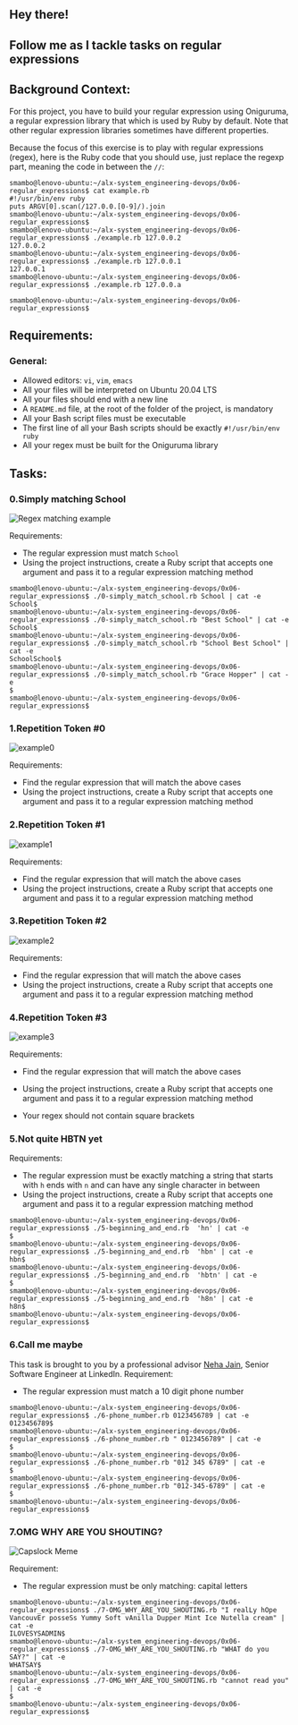 ## Hey there!
## Follow me as I tackle tasks on regular expressions
## Background Context:
For this project, you have to build your regular expression using Oniguruma, a regular expression library that which is used by Ruby by default. Note that other regular expression libraries sometimes have different properties.

Because the focus of this exercise is to play with regular expressions (regex), here is the Ruby code that you should use, just replace the regexp part, meaning the code in between the `//`:

```
smambo@lenovo-ubuntu:~/alx-system_engineering-devops/0x06-regular_expressions$ cat example.rb 
#!/usr/bin/env ruby
puts ARGV[0].scan(/127.0.0.[0-9]/).join
smambo@lenovo-ubuntu:~/alx-system_engineering-devops/0x06-regular_expressions$
smambo@lenovo-ubuntu:~/alx-system_engineering-devops/0x06-regular_expressions$ ./example.rb 127.0.0.2
127.0.0.2
smambo@lenovo-ubuntu:~/alx-system_engineering-devops/0x06-regular_expressions$ ./example.rb 127.0.0.1
127.0.0.1
smambo@lenovo-ubuntu:~/alx-system_engineering-devops/0x06-regular_expressions$ ./example.rb 127.0.0.a

smambo@lenovo-ubuntu:~/alx-system_engineering-devops/0x06-regular_expressions$
```

## Requirements:
### General:
* Allowed editors: `vi`, `vim`, `emacs`
* All your files will be interpreted on Ubuntu 20.04 LTS
* All your files should end with a new line
* A `README.md` file, at the root of the folder of the project, is mandatory
* All your Bash script files must be executable
* The first line of all your Bash scripts should be exactly `#!/usr/bin/env ruby`
* All your regex must be built for the Oniguruma library

## Tasks:
### 0.Simply matching School
![Regex matching example](https://camo.githubusercontent.com/fdd104725d530df3b190671b37740b454cdbf734bd706394cee9164a416e6228/68747470733a2f2f73332e616d617a6f6e6177732e636f6d2f696e7472616e65742d70726f6a656374732d66696c65732f686f6c626572746f6e7363686f6f6c2d73797361646d696e5f6465766f70732f37382f6a7573742d6d617463682d486f6c626572746f6e2e706e67)

Requirements:
* The regular expression must match `School`
* Using the project instructions, create a Ruby script that accepts one argument and pass it to a regular expression matching method

```
smambo@lenovo-ubuntu:~/alx-system_engineering-devops/0x06-regular_expressions$ ./0-simply_match_school.rb School | cat -e
School$
smambo@lenovo-ubuntu:~/alx-system_engineering-devops/0x06-regular_expressions$ ./0-simply_match_school.rb "Best School" | cat -e
School$
smambo@lenovo-ubuntu:~/alx-system_engineering-devops/0x06-regular_expressions$ ./0-simply_match_school.rb "School Best School" | cat -e
SchoolSchool$
smambo@lenovo-ubuntu:~/alx-system_engineering-devops/0x06-regular_expressions$ ./0-simply_match_school.rb "Grace Hopper" | cat -e
$
smambo@lenovo-ubuntu:~/alx-system_engineering-devops/0x06-regular_expressions$
```
### 1.Repetition Token #0
![example0](https://camo.githubusercontent.com/834505b002f228c3571fda84b51f89e7371fa7cd22883f51773c51602c266311/68747470733a2f2f73332e616d617a6f6e6177732e636f6d2f696e7472616e65742d70726f6a656374732d66696c65732f686f6c626572746f6e7363686f6f6c2d73797361646d696e5f6465766f70732f37382f72657065746974696f6e2d746f6b656e2d302e706e67)

Requirements:
* Find the regular expression that will match the above cases
* Using the project instructions, create a Ruby script that accepts one argument and pass it to a regular expression matching method

### 2.Repetition Token #1
![example1](https://camo.githubusercontent.com/c3b47d0d83c23ad66564afcfabdd49af02055e7bb51db15dd4624a8252915355/68747470733a2f2f73332e616d617a6f6e6177732e636f6d2f696e7472616e65742d70726f6a656374732d66696c65732f686f6c626572746f6e7363686f6f6c2d73797361646d696e5f6465766f70732f37382f72657065746974696f6e2d746f6b656e2d312e706e67)

Requirements:

* Find the regular expression that will match the above cases
* Using the project instructions, create a Ruby script that accepts one argument and pass it to a regular expression matching method

### 3.Repetition Token #2
![example2](https://camo.githubusercontent.com/3c6a06c4bf11d0bc652a4f195100ff4b257e9e2234c16ef2382c3737a99a3678/68747470733a2f2f73332e616d617a6f6e6177732e636f6d2f696e7472616e65742d70726f6a656374732d66696c65732f686f6c626572746f6e7363686f6f6c2d73797361646d696e5f6465766f70732f37382f72657065746974696f6e2d746f6b656e2d322e706e67)

Requirements:
* Find the regular expression that will match the above cases
* Using the project instructions, create a Ruby script that accepts one argument and pass it to a regular expression matching method

### 4.Repetition Token #3
![example3](https://camo.githubusercontent.com/84cc4ce7ff8d96d31cb420d74bb6ec8da678ea2a047413ded137b6c28e559a5e/68747470733a2f2f73332e616d617a6f6e6177732e636f6d2f696e7472616e65742d70726f6a656374732d66696c65732f686f6c626572746f6e7363686f6f6c2d73797361646d696e5f6465766f70732f37382f72657065746974696f6e2d746f6b656e2d332e706e67)

Requirements:
* Find the regular expression that will match the above cases
* Using the project instructions, create a Ruby script that accepts one argument and pass it to a regular expression matching method

* Your regex should not contain square brackets
### 5.Not quite HBTN yet
Requirements:
* The regular expression must be exactly matching a string that starts with `h` ends with `n` and can have any single character in between
* Using the project instructions, create a Ruby script that accepts one argument and pass it to a regular expression matching method

```
smambo@lenovo-ubuntu:~/alx-system_engineering-devops/0x06-regular_expressions$ ./5-beginning_and_end.rb  'hn' | cat -e
$
smambo@lenovo-ubuntu:~/alx-system_engineering-devops/0x06-regular_expressions$ ./5-beginning_and_end.rb  'hbn' | cat -e
hbn$
smambo@lenovo-ubuntu:~/alx-system_engineering-devops/0x06-regular_expressions$ ./5-beginning_and_end.rb  'hbtn' | cat -e
$
smambo@lenovo-ubuntu:~/alx-system_engineering-devops/0x06-regular_expressions$ ./5-beginning_and_end.rb  'h8n' | cat -e
h8n$
smambo@lenovo-ubuntu:~/alx-system_engineering-devops/0x06-regular_expressions$
```
### 6.Call me maybe
This task is brought to you by a professional advisor [Neha Jain](https://twitter.com/_nehajain), Senior Software Engineer at LinkedIn.
Requirement:
* The regular expression must match a 10 digit phone number

```
smambo@lenovo-ubuntu:~/alx-system_engineering-devops/0x06-regular_expressions$ ./6-phone_number.rb 0123456789 | cat -e
0123456789$
smambo@lenovo-ubuntu:~/alx-system_engineering-devops/0x06-regular_expressions$ ./6-phone_number.rb " 0123456789" | cat -e
$
smambo@lenovo-ubuntu:~/alx-system_engineering-devops/0x06-regular_expressions$ ./6-phone_number.rb "012 345 6789" | cat -e
$
smambo@lenovo-ubuntu:~/alx-system_engineering-devops/0x06-regular_expressions$ ./6-phone_number.rb "012-345-6789" | cat -e
$
smambo@lenovo-ubuntu:~/alx-system_engineering-devops/0x06-regular_expressions$
```
### 7.OMG WHY ARE YOU SHOUTING?
![Capslock Meme](https://intranet.alxswe.com/images/contents/sysadmin/projects/78/shouting.jpg)

Requirement:
* The regular expression must be only matching: capital letters

```
smambo@lenovo-ubuntu:~/alx-system_engineering-devops/0x06-regular_expressions$ ./7-OMG_WHY_ARE_YOU_SHOUTING.rb "I realLy hOpe VancouvEr posseSs Yummy Soft vAnilla Dupper Mint Ice Nutella cream" | cat -e
ILOVESYSADMIN$
smambo@lenovo-ubuntu:~/alx-system_engineering-devops/0x06-regular_expressions$ ./7-OMG_WHY_ARE_YOU_SHOUTING.rb "WHAT do you SAY?" | cat -e
WHATSAY$
smambo@lenovo-ubuntu:~/alx-system_engineering-devops/0x06-regular_expressions$ ./7-OMG_WHY_ARE_YOU_SHOUTING.rb "cannot read you" | cat -e
$
smambo@lenovo-ubuntu:~/alx-system_engineering-devops/0x06-regular_expressions$
```
